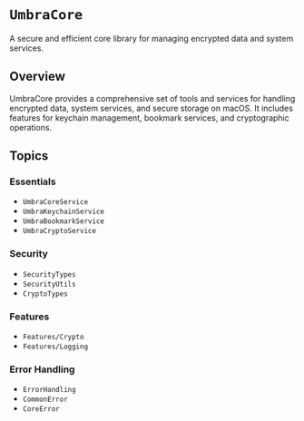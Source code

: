 # ``UmbraCore``

A secure and efficient core library for managing encrypted data and system services.

## Overview

UmbraCore provides a comprehensive set of tools and services for handling encrypted data, system services, and secure storage on macOS. It includes features for keychain management, bookmark services, and cryptographic operations.

## Topics

### Essentials

- ``UmbraCoreService``
- ``UmbraKeychainService``
- ``UmbraBookmarkService``
- ``UmbraCryptoService``

### Security

- ``SecurityTypes``
- ``SecurityUtils``
- ``CryptoTypes``

### Features

- ``Features/Crypto``
- ``Features/Logging``

### Error Handling

- ``ErrorHandling``
- ``CommonError``
- ``CoreError``
